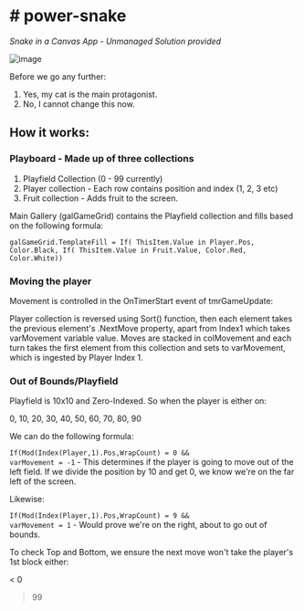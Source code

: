 <h1># power-snake</h1>

<i>Snake in a Canvas App - Unmanaged Solution provided</i>

![image](https://user-images.githubusercontent.com/96265020/163811054-5838365b-4cd4-40c0-bd9e-0c00777e094a.png)

Before we go any further:
1. Yes, my cat is the main protagonist.
2. No, I cannot change this now.

<h2>How it works:</h2>

<h3>Playboard - Made up of three collections</h3>

  1. Playfield Collection (0 - 99 currently)
  2. Player collection - Each row contains position and index (1, 2, 3 etc)
  3. Fruit collection - Adds fruit to the screen.

Main Gallery (galGameGrid) contains the Playfield collection and fills based on the following formula:

<code>galGameGrid.TemplateFill = If(
    ThisItem.Value in Player.Pos,
    Color.Black,
    If(
        ThisItem.Value in Fruit.Value,
        Color.Red,
        Color.White))</code>

<h3>Moving the player</h3>

Movement is controlled in the OnTimerStart event of tmrGameUpdate:

Player collection is reversed using Sort() function, then each element takes the previous element's .NextMove property, apart from Index1 which takes varMovement variable value. Moves are stacked in colMovement and each turn takes the first element from this collection and sets to varMovement, which is ingested by Player Index 1.

<h3>Out of Bounds/Playfield</h3>

Playfield is 10x10 and Zero-Indexed. So when the player is either on:

0, 10, 20, 30, 40, 50, 60, 70, 80, 90

We can do the following formula:

<code>If(Mod(Index(Player,1).Pos,WrapCount) = 0 && varMovement = -1</code> - This determines if the player is going to move out of the left field. If we divide the position by 10 and get 0, we know we're on the far left of the screen.

Likewise:

<code>If(Mod(Index(Player,1).Pos,WrapCount) = 9 && varMovement = 1</code> - Would prove we're on the right, about to go out of bounds.

To check Top and Bottom, we ensure the next move won't take the player's 1st block either:

< 0
> 99



